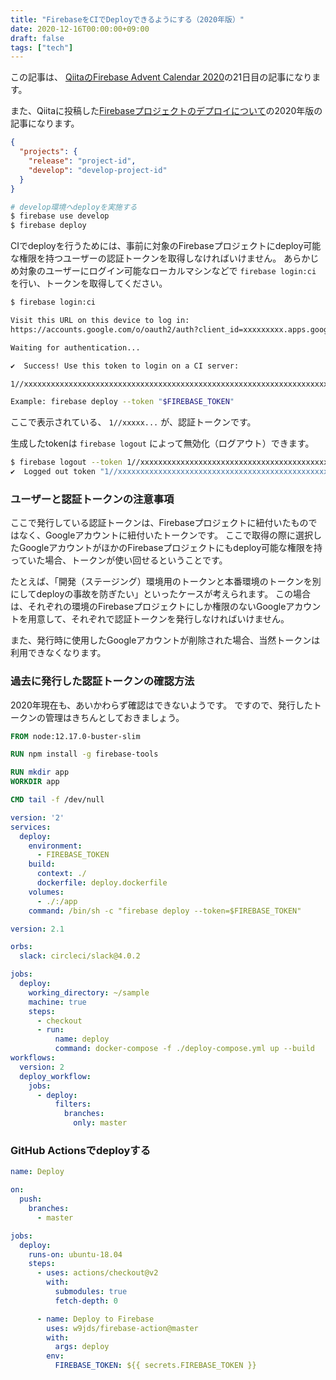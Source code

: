 ```yaml
---
title: "FirebaseをCIでDeployできるようにする（2020年版）"
date: 2020-12-16T00:00:00+09:00
draft: false
tags: ["tech"]
---
```


この記事は、 [QiitaのFirebase Advent Calendar 2020](https://qiita.com/advent-calendar/2020/firebase)の21日目の記事になります。

また、Qiitaに投稿した[Firebaseプロジェクトのデプロイについて](https://qiita.com/yamacraft/items/d8b623cceb5c91692b65)の2020年版の記事になります。

``` json
{
  "projects": {
    "release": "project-id",
    "develop": "develop-project-id"
  }
}
```

``` sh
# develop環境へdeployを実施する
$ firebase use develop
$ firebase deploy
```

CIでdeployを行うためには、事前に対象のFirebaseプロジェクトにdeploy可能な権限を持つユーザーの認証トークンを取得しなければいけません。
あらかじめ対象のユーザーにログイン可能なローカルマシンなどで `firebase login:ci` を行い、トークンを取得してください。

``` sh
$ firebase login:ci

Visit this URL on this device to log in:
https://accounts.google.com/o/oauth2/auth?client_id=xxxxxxxxx.apps.googleusercontent.com&...

Waiting for authentication...

✔  Success! Use this token to login on a CI server:

1//xxxxxxxxxxxxxxxxxxxxxxxxxxxxxxxxxxxxxxxxxxxxxxxxxxxxxxxxxxxxxxxxxxxxxxxxxxxxxxxxxxxxxxxxxxxxxxxxxxxx

Example: firebase deploy --token "$FIREBASE_TOKEN"
```

ここで表示されている、 `1//xxxxx...` が、認証トークンです。


生成したtokenは `firebase logout` によって無効化（ログアウト）できます。

``` sh
$ firebase logout --token 1//xxxxxxxxxxxxxxxxxxxxxxxxxxxxxxxxxxxxxxxxxxxxxxxxxxxxxxxxxxxxxxxxxxxxxxxxxxxxxxxxxxxxxxxxxxxxxxxxxxxx
✔  Logged out token "1//xxxxxxxxxxxxxxxxxxxxxxxxxxxxxxxxxxxxxxxxxxxxxxxxxxxxxxxxxxxxxxxxxxxxxxxxxxxxxxxxxxxxxxxxxxxxxxxxxxxx"
```

### ユーザーと認証トークンの注意事項

ここで発行している認証トークンは、Firebaseプロジェクトに紐付いたものではなく、Googleアカウントに紐付いたトークンです。
ここで取得の際に選択したGoogleアカウントがほかのFirebaseプロジェクトにもdeploy可能な権限を持っていた場合、トークンが使い回せるということです。

たとえば、「開発（ステージング）環境用のトークンと本番環境のトークンを別にしてdeployの事故を防ぎたい」といったケースが考えられます。
この場合は、それぞれの環境のFirebaseプロジェクトにしか権限のないGoogleアカウントを用意して、それぞれで認証トークンを発行しなければいけません。

また、発行時に使用したGoogleアカウントが削除された場合、当然トークンは利用できなくなります。

### 過去に発行した認証トークンの確認方法

2020年現在も、あいかわらず確認はできないようです。
ですので、発行したトークンの管理はきちんとしておきましょう。


``` dockerfile
FROM node:12.17.0-buster-slim

RUN npm install -g firebase-tools

RUN mkdir app
WORKDIR app

CMD tail -f /dev/null
```

``` yml
version: '2'
services:
  deploy:
    environment:
      - FIREBASE_TOKEN
    build:
      context: ./
      dockerfile: deploy.dockerfile
    volumes:
      - ./:/app
    command: /bin/sh -c "firebase deploy --token=$FIREBASE_TOKEN"
```

``` yml
version: 2.1

orbs:
  slack: circleci/slack@4.0.2

jobs:
  deploy:
    working_directory: ~/sample
    machine: true
    steps:
      - checkout
      - run:
          name: deploy
          command: docker-compose -f ./deploy-compose.yml up --build
workflows:
  version: 2
  deploy_workflow:
    jobs:
      - deploy:
          filters:
            branches:
              only: master
```

### GitHub Actionsでdeployする

``` yml
name: Deploy

on:
  push:
    branches:
      - master

jobs:
  deploy:
    runs-on: ubuntu-18.04
    steps:
      - uses: actions/checkout@v2
        with:
          submodules: true
          fetch-depth: 0

      - name: Deploy to Firebase
        uses: w9jds/firebase-action@master
        with:
          args: deploy
        env:
          FIREBASE_TOKEN: ${{ secrets.FIREBASE_TOKEN }}
```
